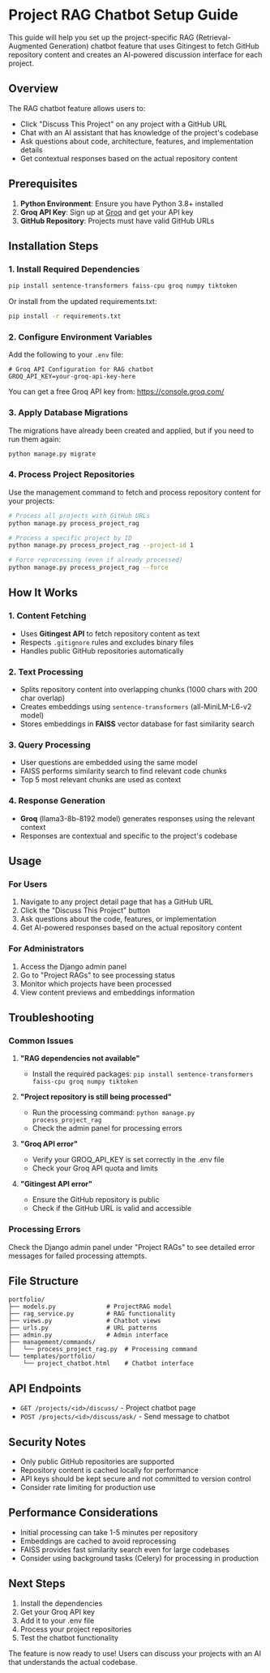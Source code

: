 # Project RAG Chatbot Setup Guide

This guide will help you set up the project-specific RAG (Retrieval-Augmented Generation) chatbot feature that uses Gitingest to fetch GitHub repository content and creates an AI-powered discussion interface for each project.

## Overview

The RAG chatbot feature allows users to:
- Click "Discuss This Project" on any project with a GitHub URL
- Chat with an AI assistant that has knowledge of the project's codebase
- Ask questions about code, architecture, features, and implementation details
- Get contextual responses based on the actual repository content

## Prerequisites

1. **Python Environment**: Ensure you have Python 3.8+ installed
2. **Groq API Key**: Sign up at [Groq](https://console.groq.com/) and get your API key
3. **GitHub Repository**: Projects must have valid GitHub URLs

## Installation Steps

### 1. Install Required Dependencies

```bash
pip install sentence-transformers faiss-cpu groq numpy tiktoken
```

Or install from the updated requirements.txt:
```bash
pip install -r requirements.txt
```

### 2. Configure Environment Variables

Add the following to your `.env` file:

```env
# Groq API Configuration for RAG chatbot
GROQ_API_KEY=your-groq-api-key-here
```

You can get a free Groq API key from: https://console.groq.com/

### 3. Apply Database Migrations

The migrations have already been created and applied, but if you need to run them again:

```bash
python manage.py migrate
```

### 4. Process Project Repositories

Use the management command to fetch and process repository content for your projects:

```bash
# Process all projects with GitHub URLs
python manage.py process_project_rag

# Process a specific project by ID
python manage.py process_project_rag --project-id 1

# Force reprocessing (even if already processed)
python manage.py process_project_rag --force
```

## How It Works

### 1. Content Fetching
- Uses **Gitingest API** to fetch repository content as text
- Respects `.gitignore` rules and excludes binary files
- Handles public GitHub repositories automatically

### 2. Text Processing
- Splits repository content into overlapping chunks (1000 chars with 200 char overlap)
- Creates embeddings using `sentence-transformers` (all-MiniLM-L6-v2 model)
- Stores embeddings in **FAISS** vector database for fast similarity search

### 3. Query Processing
- User questions are embedded using the same model
- FAISS performs similarity search to find relevant code chunks
- Top 5 most relevant chunks are used as context

### 4. Response Generation
- **Groq** (llama3-8b-8192 model) generates responses using the relevant context
- Responses are contextual and specific to the project's codebase

## Usage

### For Users
1. Navigate to any project detail page that has a GitHub URL
2. Click the "Discuss This Project" button
3. Ask questions about the code, features, or implementation
4. Get AI-powered responses based on the actual repository content

### For Administrators
1. Access the Django admin panel
2. Go to "Project RAGs" to see processing status
3. Monitor which projects have been processed
4. View content previews and embeddings information

## Troubleshooting

### Common Issues

1. **"RAG dependencies not available"**
   - Install the required packages: `pip install sentence-transformers faiss-cpu groq numpy tiktoken`

2. **"Project repository is still being processed"**
   - Run the processing command: `python manage.py process_project_rag`
   - Check the admin panel for processing errors

3. **"Groq API error"**
   - Verify your GROQ_API_KEY is set correctly in the .env file
   - Check your Groq API quota and limits

4. **"Gitingest API error"**
   - Ensure the GitHub repository is public
   - Check if the GitHub URL is valid and accessible

### Processing Errors
Check the Django admin panel under "Project RAGs" to see detailed error messages for failed processing attempts.

## File Structure

```
portfolio/
├── models.py              # ProjectRAG model
├── rag_service.py         # RAG functionality
├── views.py               # Chatbot views
├── urls.py                # URL patterns
├── admin.py               # Admin interface
├── management/commands/
│   └── process_project_rag.py  # Processing command
└── templates/portfolio/
    └── project_chatbot.html    # Chatbot interface
```

## API Endpoints

- `GET /projects/<id>/discuss/` - Project chatbot page
- `POST /projects/<id>/discuss/ask/` - Send message to chatbot

## Security Notes

- Only public GitHub repositories are supported
- Repository content is cached locally for performance
- API keys should be kept secure and not committed to version control
- Consider rate limiting for production use

## Performance Considerations

- Initial processing can take 1-5 minutes per repository
- Embeddings are cached to avoid reprocessing
- FAISS provides fast similarity search even for large codebases
- Consider using background tasks (Celery) for processing in production

## Next Steps

1. Install the dependencies
2. Get your Groq API key
3. Add it to your .env file
4. Process your project repositories
5. Test the chatbot functionality

The feature is now ready to use! Users can discuss your projects with an AI that understands the actual codebase.
